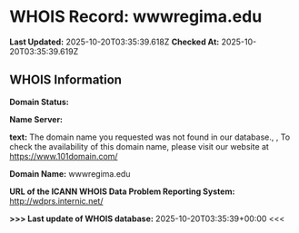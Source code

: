 # WHOIS Record: wwwregima.edu

**Last Updated:** 2025-10-20T03:35:39.618Z
**Checked At:** 2025-10-20T03:35:39.619Z

## WHOIS Information

**Domain Status:** 

**Name Server:** 

**text:** The domain name you requested was not found in our database., , To check the availability of this domain name, please visit our website at https://www.101domain.com/

**Domain Name:** wwwregima.edu

**URL of the ICANN WHOIS Data Problem Reporting System:** http://wdprs.internic.net/

**>>> Last update of WHOIS database:** 2025-10-20T03:35:39+00:00 <<<


